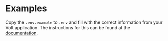 # Examples

Copy the `.env.example` to `.env` and fill with the correct information from your Volt application. The instructions for this can 
be found at the [documentation](https://docs.volt.io/docs/first_payment/authenticate).